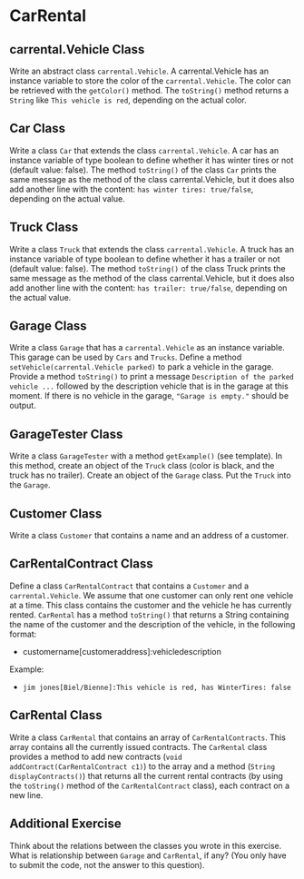 # CarRental

## carrental.Vehicle Class

Write an abstract class `carrental.Vehicle`. 
A carrental.Vehicle has an instance variable to store the color of the `carrental.Vehicle`. 
The color can be retrieved with the `getColor()` method. 
The `toString()` method returns a `String` like `This vehicle is red`, depending on the actual color.

## Car Class

Write a class `Car` that extends the class `carrental.Vehicle`. 
A car has an instance variable of type boolean to define whether it has winter tires or not (default value: false). 
The method `toString()` of the class `Car` prints the same message as the method of the class carrental.Vehicle, but it does also add another line with the content: 
`has winter tires: true/false`, depending on the actual value.

## Truck Class 

Write a class `Truck` that extends the class `carrental.Vehicle`. 
A truck has an instance variable of type boolean to define whether it has a trailer or not (default value: false). 
The method `toString()` of the class Truck prints the same message as the method of the class carrental.Vehicle, but it does also add another line with the content: 
`has trailer: true/false`, depending on the actual value.

## Garage Class

Write a class `Garage` that has a `carrental.Vehicle` as an instance variable. 
This garage can be used by `Cars` and `Trucks`. 
Define a method `setVehicle(carrental.Vehicle parked)` to park a vehicle in the garage. 
Provide a method `toString()` to print a message `Description of the parked vehicle ...` 
followed by the description vehicle that is in the garage at this moment. 
If there is no vehicle in the garage, `"Garage is empty."` should be output.


## GarageTester Class

Write a class `GarageTester` with a method `getExample()` (see template). In this method, create an object of the `Truck` class (color is black, and the truck has no trailer). 
Create an object of the `Garage` class. Put the `Truck` into the `Garage`.

## Customer Class

Write a class `Customer` that contains a name and an address of a customer. 

## CarRentalContract Class

Define a class `CarRentalContract` that contains a `Customer` and a `carrental.Vehicle`. 
We assume that one customer can only rent one vehicle at a time. 
This class contains the customer and the vehicle he has currently rented.
`CarRental` has a method `toString()` that returns a String containing the name of the customer and the description of the vehicle, in the following format:

- customername[customeraddress]:vehicledescription

Example:

- `jim jones[Biel/Bienne]:This vehicle is red, has WinterTires: false`

## CarRental Class

Write a class `CarRental` that contains an array of `CarRentalContracts`. 
This array contains all the currently issued contracts. 
The `CarRental` class provides a method to add new contracts (`void addContract(CarRentalContract c1)`) to the array and a method (`String displayContracts()`) that returns all the current rental contracts (by using the `toString()` method of the `CarRentalContract` class), each contract on a new line. 

## Additional Exercise 

Think about the relations between the classes you wrote in this exercise. What is relationship between `Garage` and `CarRental`, if any? (You only have to submit the code, not the answer to this question).
